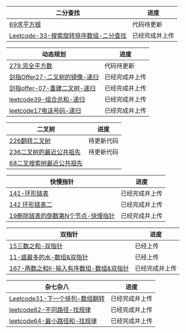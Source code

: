 | 二分查找                   | 进度         |
| ------------------------------------------------------------ | ------------ |
|[69求平方根](https://github.com/DA-southampton/NLP_ability/blob/master/%E6%95%B0%E6%8D%AE%E7%BB%93%E6%9E%84/69-%E6%B1%82%E5%B9%B3%E6%96%B9%E6%A0%B9.md)|代码待更新|
|[Leetcode-33-搜索旋转排序数组-二分查找](https://github.com/DA-southampton/NLP_ability/blob/master/%E6%95%B0%E6%8D%AE%E7%BB%93%E6%9E%84/Leetcode-33-%E6%90%9C%E7%B4%A2%E6%97%8B%E8%BD%AC%E6%8E%92%E5%BA%8F%E6%95%B0%E7%BB%84-%E4%BA%8C%E5%88%86%E6%9F%A5%E6%89%BE.md)|已经完成并上传|


| 动态规划                       | 进度         |
| ------------------------------------------------------------ | ------------ |
|[279.完全平方数](https://github.com/DA-southampton/NLP_ability/blob/master/%E6%95%B0%E6%8D%AE%E7%BB%93%E6%9E%84/279.%E5%AE%8C%E5%85%A8%E5%B9%B3%E6%96%B9%E6%95%B0.md)|代码待更新|
|[剑指Offer27-二叉树的镜像-递归](https://github.com/DA-southampton/NLP_ability/blob/master/%E6%95%B0%E6%8D%AE%E7%BB%93%E6%9E%84/%E5%89%91%E6%8C%87Offer27-%E4%BA%8C%E5%8F%89%E6%A0%91%E7%9A%84%E9%95%9C%E5%83%8F-%E9%80%92%E5%BD%92.md)|已经完成并上传|
|[剑指offer-07-重建二叉树-递归](https://github.com/DA-southampton/NLP_ability/blob/master/%E6%95%B0%E6%8D%AE%E7%BB%93%E6%9E%84/%E5%89%91%E6%8C%87offer-07-%E9%87%8D%E5%BB%BA%E4%BA%8C%E5%8F%89%E6%A0%91-%E9%80%92%E5%BD%92.md)|已经完成并上传|
|[leetcode39-组合总和-递归](https://github.com/DA-southampton/NLP_ability/blob/master/%E8%AE%A1%E7%AE%97%E6%9C%BA%E5%9F%BA%E7%A1%80%E7%9F%A5%E8%AF%86/%E6%95%B0%E6%8D%AE%E7%BB%93%E6%9E%84/leetcode39-%E7%BB%84%E5%90%88%E6%80%BB%E5%92%8C-%E9%80%92%E5%BD%92.md)|已经完成并上传|
|[leetcode17电话号码-递归](leetcode17电话号码-递归.md)|已经完成并上传|


| 二叉树                           | 进度         |
| ------------------------------------------------------------ | ------------ |
|[226翻转二叉树](https://github.com/DA-southampton/NLP_ability/blob/master/%E6%95%B0%E6%8D%AE%E7%BB%93%E6%9E%84/226-%E7%BF%BB%E8%BD%AC%E4%BA%8C%E5%8F%89%E6%A0%91.md)|待更新代码|
|[236二叉树的最近公共祖先](https://github.com/DA-southampton/NLP_ability/blob/master/%E6%95%B0%E6%8D%AE%E7%BB%93%E6%9E%84/236-%E4%BA%8C%E5%8F%89%E6%A0%91%E7%9A%84%E6%9C%80%E8%BF%91%E5%85%AC%E5%85%B1%E7%A5%96%E5%85%88.md)|待更新代码|
|[68二叉搜索树最近公共祖先](https://github.com/DA-southampton/NLP_ability/blob/master/%E6%95%B0%E6%8D%AE%E7%BB%93%E6%9E%84/68-%E4%BA%8C%E5%8F%89%E6%90%9C%E7%B4%A2%E6%A0%91%E6%9C%80%E8%BF%91%E5%85%AC%E5%85%B1%E7%A5%96%E5%85%88.md)||



| 快慢指针                             | 进度         |
| ------------------------------------------------------------ | ------------ |
|[141-环形链表](https://github.com/DA-southampton/NLP_ability/blob/master/%E6%95%B0%E6%8D%AE%E7%BB%93%E6%9E%84/141-%E7%8E%AF%E5%BD%A2%E9%93%BE%E8%A1%A8-%E5%BF%AB%E6%85%A2%E6%8C%87%E9%92%88.md)|已经完成并上传|
|[142 环形链表二](https://github.com/DA-southampton/NLP_ability/blob/master/%E6%95%B0%E6%8D%AE%E7%BB%93%E6%9E%84/142-%E7%8E%AF%E5%BD%A2%E9%93%BE%E8%A1%A8%E4%BA%8C-%E5%BF%AB%E6%85%A2%E6%8C%87%E9%92%88.md)|已经完成并上传|
|[19删除链表的倒数第N个节点-快慢指针](https://github.com/DA-southampton/NLP_ability/blob/master/%E6%95%B0%E6%8D%AE%E7%BB%93%E6%9E%84/19%E5%88%A0%E9%99%A4%E9%93%BE%E8%A1%A8%E7%9A%84%E5%80%92%E6%95%B0%E7%AC%ACN%E4%B8%AA%E8%8A%82%E7%82%B9-%E5%BF%AB%E6%85%A2%E6%8C%87%E9%92%88.md)|已经完成并上传|


| 双指针                             | 进度         |
| ------------------------------------------------------------ | ------------ |
|         [15三数之和-双指针](https://github.com/DA-southampton/NLP_ability/blob/master/%E6%95%B0%E6%8D%AE%E7%BB%93%E6%9E%84/15%E4%B8%89%E6%95%B0%E4%B9%8B%E5%92%8C-%E5%8F%8C%E6%8C%87%E9%92%88.md)                         | 已经上传|   
|[11-盛最多的水-数组&双指针](https://github.com/DA-southampton/NLP_ability/blob/master/%E6%95%B0%E6%8D%AE%E7%BB%93%E6%9E%84/11-%E7%9B%9B%E6%9C%80%E5%A4%9A%E7%9A%84%E6%B0%B4-%E6%95%B0%E7%BB%84%26%E5%8F%8C%E6%8C%87%E9%92%88.md)|已经上传|
|[167-两数之和II-输入有序数组-数组&双指针](https://github.com/DA-southampton/NLP_ability/blob/master/%E6%95%B0%E6%8D%AE%E7%BB%93%E6%9E%84/167-%E4%B8%A4%E6%95%B0%E4%B9%8B%E5%92%8CII-%E8%BE%93%E5%85%A5%E6%9C%89%E5%BA%8F%E6%95%B0%E7%BB%84-%E6%95%B0%E7%BB%84%26%E5%8F%8C%E6%8C%87%E9%92%88.md)|已经完成并上传|


| 杂七杂八                           | 进度         |
| ------------------------------------------------------------ | ------------ |
|[Leetcode31-下一个排列-数组翻转](https://github.com/DA-southampton/NLP_ability/blob/master/%E6%95%B0%E6%8D%AE%E7%BB%93%E6%9E%84/Leetcode31-%E4%B8%8B%E4%B8%80%E4%B8%AA%E6%8E%92%E5%88%97-%E6%95%B0%E7%BB%84%E7%BF%BB%E8%BD%AC.md)|已经完成并上传|
|[leetcode62-不同路径-找规律](./leetcode62-不同路径-找规律.md)|已经完成并上传|
|[leetcode64-最小路径和-找规律](leetcode64-最小路径和.md)|已经完成并上传|